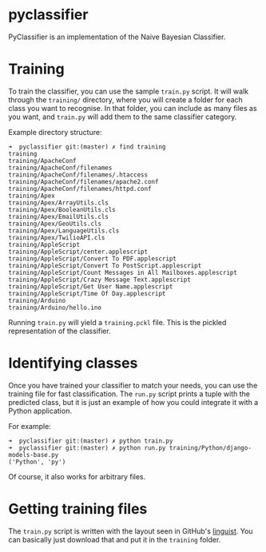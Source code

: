 pyclassifier
============

PyClassifier is an implementation of the Naive Bayesian Classifier.

Training
========

To train the classifier, you can use the sample `train.py` script. It will walk through the `training/` directory, where you will create a folder for each class you want to recognise. In that folder, you can include as many files as you want, and `train.py` will add them to the same classifier category.

Example directory structure:

    ➜  pyclassifier git:(master) ✗ find training
    training
    training/ApacheConf
    training/ApacheConf/filenames
    training/ApacheConf/filenames/.htaccess
    training/ApacheConf/filenames/apache2.conf
    training/ApacheConf/filenames/httpd.conf
    training/Apex
    training/Apex/ArrayUtils.cls
    training/Apex/BooleanUtils.cls
    training/Apex/EmailUtils.cls
    training/Apex/GeoUtils.cls
    training/Apex/LanguageUtils.cls
    training/Apex/TwilioAPI.cls
    training/AppleScript
    training/AppleScript/center.applescript
    training/AppleScript/Convert To PDF.applescript
    training/AppleScript/Convert To PostScript.applescript
    training/AppleScript/Count Messages in All Mailboxes.applescript
    training/AppleScript/Crazy Message Text.applescript
    training/AppleScript/Get User Name.applescript
    training/AppleScript/Time Of Day.applescript
    training/Arduino
    training/Arduino/hello.ino

Running `train.py` will yield a `training.pckl` file. This is the pickled representation of the classifier. 

Identifying classes
===================

Once you have trained your classifier to match your needs, you can use the training file for fast classification. The `run.py` script prints a tuple with the predicted class, but it is just an example of how you could integrate it with a Python application.

For example:

    ➜  pyclassifier git:(master) ✗ python train.py 
    ➜  pyclassifier git:(master) ✗ python run.py training/Python/django-models-base.py
    ('Python', 'py')

Of course, it also works for arbitrary files.

Getting training files
======================

The `train.py` script is written with the layout seen in GitHub's [linguist](https://github.com/github/linguist/tree/master/samples). You can basically just download that and put it in the `training` folder.

